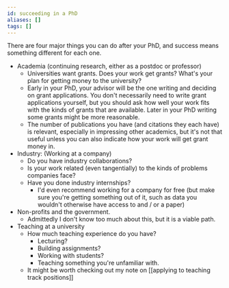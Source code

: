 ```yaml
---
id: succeeding in a PhD
aliases: []
tags: []
---
```


There are four major things you can do after your PhD, and success means something different for each one.

 - Academia (continuing research, either as a postdoc or professor)
   - Universities want grants. Does your work get grants? What's your plan for getting money to the university?
   - Early in your PhD, your advisor will be the one writing and deciding on grant applications. You don't necessarily need to write grant applications yourself, but you should ask how well your work fits with the kinds of grants that are available. Later in your PhD writing some grants might be more reasonable.
   - The number of publications you have (and citations they each have) is relevant, especially in impressing other academics, but it's not that useful unless you can also indicate how your work will get grant money in.
 - Industry: (Working at a company)
   - Do you have industry collaborations?
   - Is your work related (even tangentially) to the kinds of problems companies face?
   - Have you done industry internships?
     - I'd even recommend working for a company for free (but make sure you're getting something out of it, such as data you wouldn't otherwise have access to and / or a paper)
 - Non-profits and the government.
   - Admittedly I don't know too much about this, but it is a viable path.
 - Teaching at a university
   - How much teaching experience do you have?
     - Lecturing?
     - Building assignments?
     - Working with students?
     - Teaching something you're unfamiliar with.
   - It might be worth checking out my note on [[applying to teaching track positions]]

